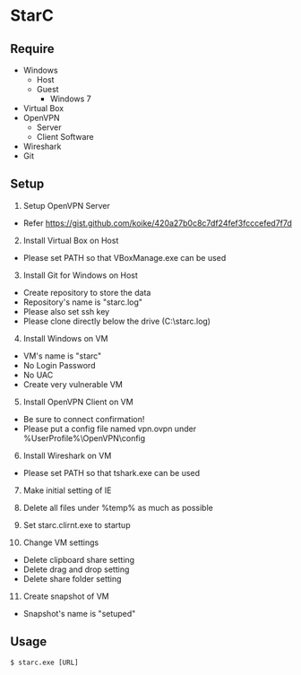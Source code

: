 # StarC

## Require
- Windows
  - Host
  - Guest
    - Windows 7
- Virtual Box
- OpenVPN
  - Server
  - Client Software
- Wireshark
- Git

## Setup
1. Setup OpenVPN Server
- Refer https://gist.github.com/koike/420a27b0c8c7df24fef3fcccefed7f7d

2. Install Virtual Box on Host
- Please set PATH so that VBoxManage.exe can be used

3. Install Git for Windows on Host
- Create repository to store the data
- Repository's name is "starc.log"
- Please also set ssh key
- Please clone directly below the drive (C:\starc.log)

4. Install Windows on VM
- VM's name is "starc"
- No Login Password
- No UAC
- Create very vulnerable VM

5. Install OpenVPN Client on VM
- Be sure to connect confirmation!
- Please put a config file named vpn.ovpn under %UserProfile%\OpenVPN\config

6. Install Wireshark on VM
- Please set PATH so that tshark.exe can be used

7. Make initial setting of IE

8. Delete all files under %temp% as much as possible

9. Set starc.clirnt.exe to startup

10. Change VM settings
- Delete clipboard share setting
- Delete drag and drop setting
- Delete share folder setting

11. Create snapshot of VM
- Snapshot's name is "setuped"

## Usage
```
$ starc.exe [URL]
```
